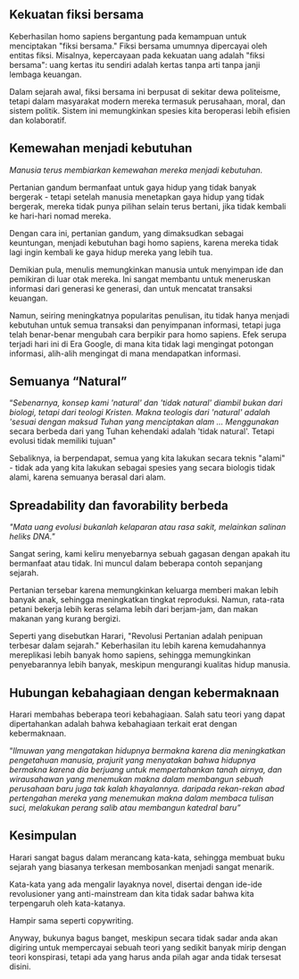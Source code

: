 Kekuatan fiksi bersama
----------------------

Keberhasilan homo sapiens bergantung pada kemampuan untuk menciptakan "fiksi bersama." Fiksi bersama umumnya dipercayai oleh entitas fiksi. Misalnya, kepercayaan pada kekuatan uang adalah "fiksi bersama": uang kertas itu sendiri adalah kertas tanpa arti tanpa janji lembaga keuangan.

Dalam sejarah awal, fiksi bersama ini berpusat di sekitar dewa politeisme, tetapi dalam masyarakat modern mereka termasuk perusahaan, moral, dan sistem politik. Sistem ini memungkinkan spesies kita beroperasi lebih efisien dan kolaboratif.

Kemewahan menjadi kebutuhan
---------------------------

_Manusia terus membiarkan kemewahan mereka menjadi kebutuhan._

Pertanian gandum bermanfaat untuk gaya hidup yang tidak banyak bergerak - tetapi setelah manusia menetapkan gaya hidup yang tidak bergerak, mereka tidak punya pilihan selain terus bertani, jika tidak kembali ke hari-hari nomad mereka.

Dengan cara ini, pertanian gandum, yang dimaksudkan sebagai keuntungan, menjadi kebutuhan bagi homo sapiens, karena mereka tidak lagi ingin kembali ke gaya hidup mereka yang lebih tua.

Demikian pula, menulis memungkinkan manusia untuk menyimpan ide dan pemikiran di luar otak mereka. Ini sangat membantu untuk meneruskan informasi dari generasi ke generasi, dan untuk mencatat transaksi keuangan.

Namun, seiring meningkatnya popularitas penulisan, itu tidak hanya menjadi kebutuhan untuk semua transaksi dan penyimpanan informasi, tetapi juga telah benar-benar mengubah cara berpikir para homo sapiens. Efek serupa terjadi hari ini di Era Google, di mana kita tidak lagi mengingat potongan informasi, alih-alih mengingat di mana mendapatkan informasi.

Semuanya “Natural”
------------------

“_Sebenarnya, konsep kami 'natural' dan 'tidak natural' diambil bukan dari biologi, tetapi dari teologi Kristen. Makna teologis dari 'natural' adalah 'sesuai dengan maksud Tuhan yang menciptakan alam ... Menggunakan_ secara berbeda dari yang Tuhan kehendaki adalah 'tidak natural'. Tetapi evolusi tidak memiliki tujuan"

Sebaliknya, ia berpendapat, semua yang kita lakukan secara teknis "alami" - tidak ada yang kita lakukan sebagai spesies yang secara biologis tidak alami, karena semuanya berasal dari alam.

Spreadability dan favorability berbeda
--------------------------------------

_"Mata uang evolusi bukanlah kelaparan atau rasa sakit, melainkan salinan heliks DNA."_

Sangat sering, kami keliru menyebarnya sebuah gagasan dengan apakah itu bermanfaat atau tidak. Ini muncul dalam beberapa contoh sepanjang sejarah.

Pertanian tersebar karena memungkinkan keluarga memberi makan lebih banyak anak, sehingga meningkatkan tingkat reproduksi. Namun, rata-rata petani bekerja lebih keras selama lebih dari berjam-jam, dan makan makanan yang kurang bergizi.

Seperti yang disebutkan Harari, "Revolusi Pertanian adalah penipuan terbesar dalam sejarah." Keberhasilan itu lebih karena kemudahannya mereplikasi lebih banyak homo sapiens, sehingga memungkinkan penyebarannya lebih banyak, meskipun mengurangi kualitas hidup manusia.

Hubungan kebahagiaan dengan kebermaknaan
----------------------------------------

Harari membahas beberapa teori kebahagiaan. Salah satu teori yang dapat dipertahankan adalah bahwa kebahagiaan terkait erat dengan kebermaknaan.

“_Ilmuwan yang mengatakan hidupnya bermakna karena dia meningkatkan pengetahuan manusia, prajurit yang menyatakan bahwa hidupnya bermakna karena dia berjuang untuk mempertahankan tanah airnya, dan wirausahawan yang menemukan makna dalam membangun sebuah perusahaan baru juga tak kalah khayalannya. daripada rekan-rekan abad pertengahan mereka yang menemukan makna dalam membaca tulisan suci, melakukan perang salib atau membangun katedral baru”_

Kesimpulan
----------

Harari sangat bagus dalam merancang kata-kata, sehingga membuat buku sejarah yang biasanya terkesan membosankan menjadi sangat menarik.

Kata-kata yang ada mengalir layaknya novel, disertai dengan ide-ide revolusioner yang anti-mainstream dan kita tidak sadar bahwa kita terpengaruh oleh kata-katanya.

Hampir sama seperti copywriting.

Anyway, bukunya bagus banget, meskipun secara tidak sadar anda akan digiring untuk mempercayai sebuah teori yang sedikit banyak mirip dengan teori konspirasi, tetapi ada yang harus anda pilah agar anda tidak tersesat disini.